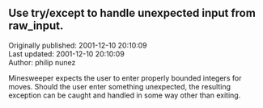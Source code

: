 ## Use try/except to handle unexpected input from raw_input.  
Originally published: 2001-12-10 20:10:09  
Last updated: 2001-12-10 20:10:09  
Author: philip nunez  
  
Minesweeper expects the user to enter properly bounded integers for
moves.  Should the user enter something unexpected, the resulting exception
can be caught and handled in some way other than exiting.